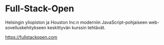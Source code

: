 # Full-Stack-Open
Helsingin yliopiston ja Houston Inc:n  moderniin JavaScript-pohjaiseen web-sovelluskehitykseen keskittyvän kurssin tehtävät.

https://fullstackopen.com